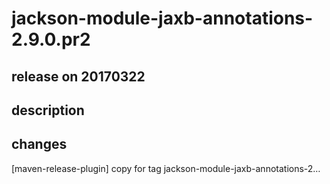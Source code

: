 # jackson-module-jaxb-annotations-2.9.0.pr2

## release on 20170322
## description
## changes
[maven-release-plugin] copy for tag jackson-module-jaxb-annotations-2…

